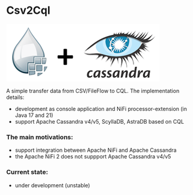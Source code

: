 # Csv2Cql

![NiFi + Cassandra](https://github.com/george0st/Csv2Cql/blob/main/assets/nifi_cassandra.png?raw=true)

A simple transfer data from CSV/FileFlow to CQL. The implementation details:
 - development as console application and NiFi processor-extension (in Java 17 and 21)
 - support Apache Cassandra v4/v5, ScyllaDB, AstraDB based on CQL

### The main motivations:
 - support integration between Apache NiFi and Apache Cassandra
 - the Apache NiFi 2 does not suppport Apache Cassandra v4/v5

### Current state:
 - under development (unstable)
